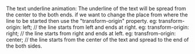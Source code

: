 The text underline animation:
  The underline of the text will be spread from the center to the both ends.
  if we want to change the place from where the line to be started then use the "transform-origin" property.
  eg: transform-origin: left;   // the line starts from left and ends at right.
  eg: transform-origin: right;  // the line starts from right and ends at left.
  eg: transfrom-origin: center; // the line starts from the center of the text and spread to the end of the both sides.
